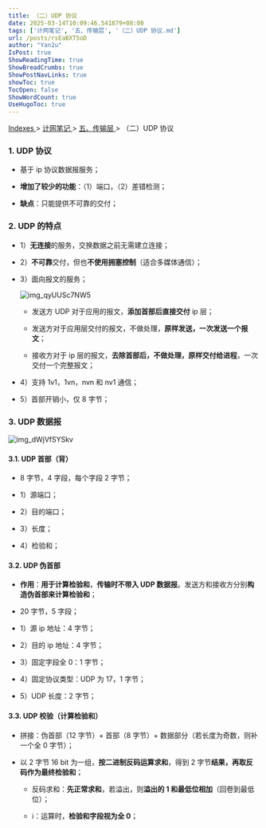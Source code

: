```yaml
---
title: （二）UDP 协议
date: 2025-03-14T10:09:46.541879+08:00
tags: ['计网笔记', '五、传输层', '（二）UDP 协议.md']
url: /posts/rsEaBXT5oD
author: "Yan2u"
IsPost: true
ShowReadingTime: true
ShowBreadCrumbs: true
ShowPostNavLinks: true
showToc: true
TocOpen: false
ShowWordCount: true
UseHugoToc: true
---
```


<a href="/notes408/chapters_index"> Indexes </a> > <a href="/notes408/indexes/xIRy1MDUIU"> 计网笔记 </a> > <a href="/notes408/indexes/E1vSPDp0ys"> 五、传输层 </a> > （二）UDP 协议

### 1. UDP 协议

- 基于 ip 协议数据报服务；

- **增加了较少的功能**：（1）端口，（2）差错检测；

- **缺点**：只能提供不可靠的交付；

### 2. UDP 的特点

- 1）**无连接**的服务，交换数据之前无需建立连接；

- 2）**不可靠**交付，但也**不使用拥塞控制**（适合多媒体通信）；

- 3）面向报文的服务；

	![img_qyUUSc7NW5](https://cloudflare-imgbed-ajc.pages.dev/file/1741871358701_qyUUSc7NW5.png)

	- 发送方 UDP 对于应用的报文，**添加首部后直接交付** ip 层；

	- 发送方对于应用层交付的报文，不做处理，**原样发送，一次发送一个报文**；

	- 接收方对于 ip 层的报文，**去除首部后，不做处理，原样交付给进程**，一次交付一个完整报文；

- 4）支持 1v1，1vn，nvn 和 nv1 通信；

- 5）首部开销小，仅 8 字节；

### 3. UDP 数据报

![img_dWjVfSYSkv](https://cloudflare-imgbed-ajc.pages.dev/file/1741871367427_dWjVfSYSkv.png)

#### 3.1. **UDP 首部（背）**

- 8 字节，4 字段，每个字段 2 字节；

- 1）源端口；

- 2）目的端口；

- 3）长度；

- 4）检验和；

#### 3.2. UDP 伪首部

- **作用**：**用于计算检验和**，**传输时不带入 UDP 数据报**。发送方和接收方分别**构造伪首部来计算检验和**；

- 20 字节，5 字段；

- 1）源 ip 地址：4 字节；

- 2）目的 ip 地址：4 字节；

- 3）固定字段全 0：1 字节；

- 4）固定协议类型：UDP 为 17，1 字节；

- 5）UDP 长度：2 字节；

#### 3.3. UDP 校验（计算检验和）

- 拼接：伪首部（12 字节）+ 首部（8 字节）+ 数据部分（若长度为奇数，则补一个全 0 字节）；

- 以 2 字节 16 bit 为一组，**按二进制反码运算求和**，得到 2 字节**结果，再取反码作为最终检验和**；

	- 反码求和：**先正常求和**，若溢出，则**溢出的 1 和最低位相加**（回卷到最低位）；

	- ℹ️：运算时，**检验和字段视为全 0**；

